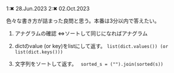 1:✖ 28.Jun.2023
2:✖ 02.Oct.2023

色々な書き方が詰まった良問と思う。本番は3分以内で答えたい。

1. アナグラムの確認
⇔ソートして同じになればアナグラム

2. dictのvalue (or key)をlistにして返す。
`list(dict.values()) (or list(dict.keys()))`

3. 文字列をソートして返す。
` sorted_s = ("").join(sorted(s))`